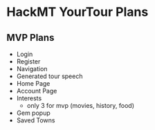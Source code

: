 # HackMT YourTour Plans


## MVP Plans
- Login
- Register
- Navigation
- Generated tour speech
- Home Page
- Account Page
- Interests
  - only 3 for mvp (movies, history, food)
- Gem popup
- Saved Towns
